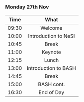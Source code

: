 ### Monday 27th Nov

| Time  |         What         |
| ----- | :------------------: |
| 09:30 |       Welcome        |
| 10:00 | Introduction to NeSI |
| 10:45 |        Break         |
| 11:00 |       Keynote        |
| 12:15 |        Lunch         |
| 13:00 | Introduction to BASH |
| 14:45 |        Break         |
| 15:00 |      BASH cont.      |
| 16:30 |      End of Day      |
